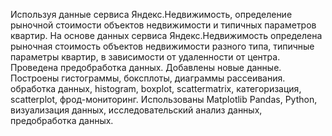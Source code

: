 Используя данные сервиса Яндекс.Недвижимость, определение рыночной стоимости объектов недвижимости и типичных параметров квартир. На основе данных сервиса Яндекс.Недвижимость определена рыночная стоимость объектов недвижимости разного типа, типичные параметры квартир, в зависимости от удаленности от центра. Проведена предобработка данных. Добавлены новые данные. Построены гистограммы, боксплоты, диаграммы рассеивания. обработка данных, histogram, boxplot, scattermatrix, категоризация, scatterplot, фрод-мониторинг. Использованы Matplotlib
Pandas, Python, визуализация данных, исследовательский анализ данных, предобработка данных.

